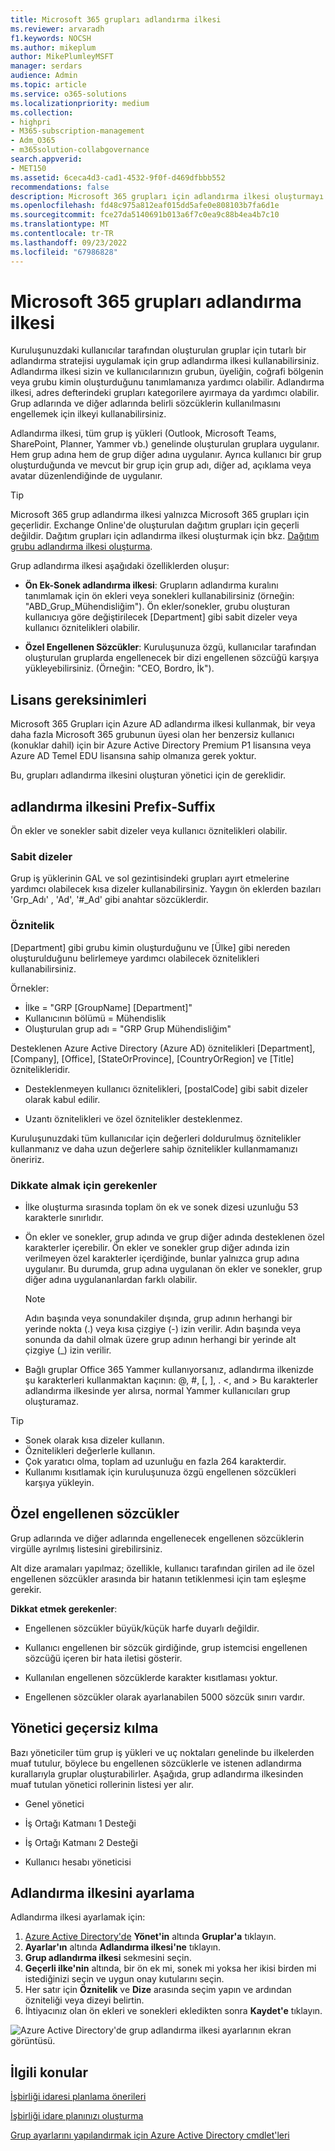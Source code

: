 ```yaml
---
title: Microsoft 365 grupları adlandırma ilkesi
ms.reviewer: arvaradh
f1.keywords: NOCSH
ms.author: mikeplum
author: MikePlumleyMSFT
manager: serdars
audience: Admin
ms.topic: article
ms.service: o365-solutions
ms.localizationpriority: medium
ms.collection:
- highpri
- M365-subscription-management
- Adm_O365
- m365solution-collabgovernance
search.appverid:
- MET150
ms.assetid: 6ceca4d3-cad1-4532-9f0f-d469dfbbb552
recommendations: false
description: Microsoft 365 grupları için adlandırma ilkesi oluşturmayı öğrenin.
ms.openlocfilehash: fd48c975a812eaf015dd5afe0e808103b7fa6d1e
ms.sourcegitcommit: fce27da5140691b013a6f7c0ea9c88b4ea4b7c10
ms.translationtype: MT
ms.contentlocale: tr-TR
ms.lasthandoff: 09/23/2022
ms.locfileid: "67986828"
---
```

# <a name="microsoft-365-groups-naming-policy"></a>Microsoft 365 grupları adlandırma ilkesi

Kuruluşunuzdaki kullanıcılar tarafından oluşturulan gruplar için tutarlı bir adlandırma stratejisi uygulamak için grup adlandırma ilkesi kullanabilirsiniz. Adlandırma ilkesi sizin ve kullanıcılarınızın grubun, üyeliğin, coğrafi bölgenin veya grubu kimin oluşturduğunu tanımlamanıza yardımcı olabilir. Adlandırma ilkesi, adres defterindeki grupları kategorilere ayırmaya da yardımcı olabilir. Grup adlarında ve diğer adlarında belirli sözcüklerin kullanılmasını engellemek için ilkeyi kullanabilirsiniz.

Adlandırma ilkesi, tüm grup iş yükleri (Outlook, Microsoft Teams, SharePoint, Planner, Yammer vb.) genelinde oluşturulan gruplara uygulanır. Hem grup adına hem de grup diğer adına uygulanır. Ayrıca kullanıcı bir grup oluşturduğunda ve mevcut bir grup için grup adı, diğer ad, açıklama veya avatar düzenlendiğinde de uygulanır.

> [!TIP]
> Microsoft 365 grup adlandırma ilkesi yalnızca Microsoft 365 grupları için geçerlidir. Exchange Online'de oluşturulan dağıtım grupları için geçerli değildir. Dağıtım grupları için adlandırma ilkesi oluşturmak için bkz. [Dağıtım grubu adlandırma ilkesi oluşturma](/exchange/recipients-in-exchange-online/manage-distribution-groups/create-group-naming-policy).

Grup adlandırma ilkesi aşağıdaki özelliklerden oluşur:

- **Ön Ek-Sonek adlandırma ilkesi**: Grupların adlandırma kuralını tanımlamak için ön ekleri veya sonekleri kullanabilirsiniz (örneğin: "ABD\_Grup\_Mühendisliğim"). Ön ekler/sonekler, grubu oluşturan kullanıcıya göre değiştirilecek [Department] gibi sabit dizeler veya kullanıcı öznitelikleri olabilir.

- **Özel Engellenen Sözcükler**: Kuruluşunuza özgü, kullanıcılar tarafından oluşturulan gruplarda engellenecek bir dizi engellenen sözcüğü karşıya yükleyebilirsiniz. (Örneğin: "CEO, Bordro, İk").

## <a name="licensing-requirements"></a>Lisans gereksinimleri

Microsoft 365 Grupları için Azure AD adlandırma ilkesi kullanmak, bir veya daha fazla Microsoft 365 grubunun üyesi olan her benzersiz kullanıcı (konuklar dahil) için bir Azure Active Directory Premium P1 lisansına veya Azure AD Temel EDU lisansına sahip olmanıza gerek yoktur.

Bu, grupları adlandırma ilkesini oluşturan yönetici için de gereklidir.

## <a name="prefix-suffix-naming-policy"></a>adlandırma ilkesini Prefix-Suffix

Ön ekler ve sonekler sabit dizeler veya kullanıcı öznitelikleri olabilir.

### <a name="fixed-strings"></a>Sabit dizeler

Grup iş yüklerinin GAL ve sol gezintisindeki grupları ayırt etmelerine yardımcı olabilecek kısa dizeler kullanabilirsiniz. Yaygın ön eklerden bazıları 'Grp\_Adı' , 'Ad', '\#\_Ad' gibi anahtar sözcüklerdir.

### <a name="attributes"></a>Öznitelik

[Department] gibi grubu kimin oluşturduğunu ve [Ülke] gibi nereden oluşturulduğunu belirlemeye yardımcı olabilecek öznitelikleri kullanabilirsiniz.

Örnekler:

- İlke = "GRP [GroupName] [Department]"
- Kullanıcının bölümü = Mühendislik
- Oluşturulan grup adı = "GRP Grup Mühendisliğim"

Desteklenen Azure Active Directory (Azure AD) öznitelikleri [Department], [Company], [Office], [StateOrProvince], [CountryOrRegion] ve [Title] öznitelikleridir.

- Desteklenmeyen kullanıcı öznitelikleri, [postalCode] gibi sabit dizeler olarak kabul edilir.

- Uzantı öznitelikleri ve özel öznitelikler desteklenmez.

Kuruluşunuzdaki tüm kullanıcılar için değerleri doldurulmuş öznitelikler kullanmanız ve daha uzun değerlere sahip öznitelikler kullanmamanızı öneririz.

### <a name="things-to-look-out-for"></a>Dikkate almak için gerekenler

- İlke oluşturma sırasında toplam ön ek ve sonek dizesi uzunluğu 53 karakterle sınırlıdır.

- Ön ekler ve sonekler, grup adında ve grup diğer adında desteklenen özel karakterler içerebilir. Ön ekler ve sonekler grup diğer adında izin verilmeyen özel karakterler içerdiğinde, bunlar yalnızca grup adına uygulanır. Bu durumda, grup adına uygulanan ön ekler ve sonekler, grup diğer adına uygulananlardan farklı olabilir.

  > [!NOTE]
  > Adın başında veya sonundakiler dışında, grup adının herhangi bir yerinde nokta (.) veya kısa çizgiye (-) izin verilir. Adın başında veya sonunda da dahil olmak üzere grup adının herhangi bir yerinde alt çizgiye (_) izin verilir.

- Bağlı gruplar Office 365 Yammer kullanıyorsanız, adlandırma ilkenizde şu karakterleri kullanmaktan kaçının: @, \#, \[, \], . \<, and \> Bu karakterler adlandırma ilkesinde yer alırsa, normal Yammer kullanıcıları grup oluşturamaz.

> [!Tip]
> - Sonek olarak kısa dizeler kullanın.
> - Öznitelikleri değerlerle kullanın.
> - Çok yaratıcı olma, toplam ad uzunluğu en fazla 264 karakterdir.
> - Kullanımı kısıtlamak için kuruluşunuza özgü engellenen sözcükleri karşıya yükleyin.

## <a name="custom-blocked-words"></a>Özel engellenen sözcükler

Grup adlarında ve diğer adlarında engellenecek engellenen sözcüklerin virgülle ayrılmış listesini girebilirsiniz.

Alt dize aramaları yapılmaz; özellikle, kullanıcı tarafından girilen ad ile özel engellenen sözcükler arasında bir hatanın tetiklenmesi için tam eşleşme gerekir.

**Dikkat etmek gerekenler**:

- Engellenen sözcükler büyük/küçük harfe duyarlı değildir.

- Kullanıcı engellenen bir sözcük girdiğinde, grup istemcisi engellenen sözcüğü içeren bir hata iletisi gösterir.

- Kullanılan engellenen sözcüklerde karakter kısıtlaması yoktur.

- Engellenen sözcükler olarak ayarlanabilen 5000 sözcük sınırı vardır.

## <a name="admin-override"></a>Yönetici geçersiz kılma

Bazı yöneticiler tüm grup iş yükleri ve uç noktaları genelinde bu ilkelerden muaf tutulur, böylece bu engellenen sözcüklerle ve istenen adlandırma kurallarıyla gruplar oluşturabilirler. Aşağıda, grup adlandırma ilkesinden muaf tutulan yönetici rollerinin listesi yer alır.

- Genel yönetici

- İş Ortağı Katmanı 1 Desteği

- İş Ortağı Katmanı 2 Desteği

- Kullanıcı hesabı yöneticisi

## <a name="how-to-set-up-the-naming-policy"></a>Adlandırma ilkesini ayarlama

Adlandırma ilkesi ayarlamak için:

1. [Azure Active Directory'de](https://aad.portal.azure.com) **Yönet'in** altında **Gruplar'a** tıklayın.
2. **Ayarlar'ın** altında **Adlandırma ilkesi'ne** tıklayın.
3. **Grup adlandırma ilkesi** sekmesini seçin.
4. **Geçerli ilke'nin** altında, bir ön ek mi, sonek mi yoksa her ikisi birden mi istediğinizi seçin ve uygun onay kutularını seçin.
5. Her satır için **Öznitelik** ve **Dize** arasında seçim yapın ve ardından özniteliği veya dizeyi belirtin.
6. İhtiyacınız olan ön ekleri ve sonekleri ekledikten sonra **Kaydet'e** tıklayın.

![Azure Active Directory'de grup adlandırma ilkesi ayarlarının ekran görüntüsü.](../media/groups-naming-policy-azure.png)

## <a name="related-topics"></a>İlgili konular

[İşbirliği idaresi planlama önerileri](collaboration-governance-overview.md#collaboration-governance-planning-recommendations)

[İşbirliği idare planınızı oluşturma](collaboration-governance-first.md)

[Grup ayarlarını yapılandırmak için Azure Active Directory cmdlet'leri](/azure/active-directory/enterprise-users/groups-settings-cmdlets)